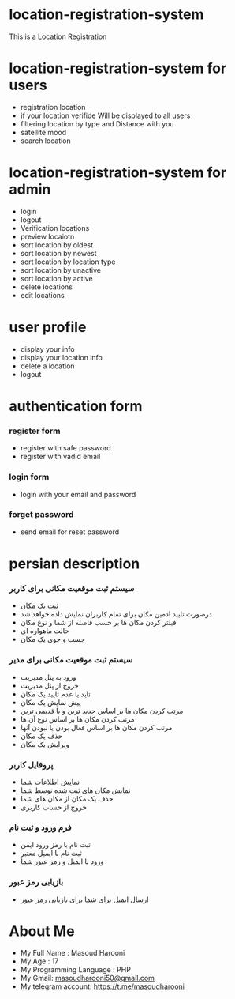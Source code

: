 # location-registration-system
This is a Location Registration

# location-registration-system for users
- registration location
- if your location verifide Will be displayed to all users
- filtering location by type and Distance with you
- satellite mood
- search location 


# **location-registration-system for admin**
- login
- logout
- Verification locations 
- preview locaiotn 
- sort location by oldest
- sort location by newest
- sort location by location type
- sort location by unactive
- sort location by active
- delete locations
- edit locations


# user profile 
- display your info
- display your location info
- delete a location
- logout

# authentication form
### register form
- register with safe password 
- register with vadid email

### login form
- login with your email and password

### forget password 
- send email for reset password


# persian description
### سیستم ثبت موقعیت مکانی برای کاربر
- ثبت یک مکان
- درصورت تایید ادمین مکان برای تمام کاربران نمایش داده خواهد شد
- فیلتر کردن مکان ها بر حسب فاصله از شما و نوع مکان
- حالت ماهواره ای
- جست و جوی یک مکان

### سیستم ثبت موقعیت مکانی برای مدیر
- ورود به پنل مدیریت 
- خروج از پنل مدیریت
- تاید یا عدم تایید یک مکان
- پیش نمایش یک مکان
- مرتب کردن مکان ها بر اساس جدید ترین و یا قدیمی ترین
- مرتب کردن مکان ها بر اساس نوع آن ها
- مرتب کردن مکان ها بر اساس فعال بودن یا نبودن آنها
- حذف یک مکان
- ویرایش یک مکان

### پروفایل کاربر
- نمایش اطلاعات شما
- نمایش مکان های ثبت شده توسط شما
- حذف یک مکان از مکان های شما
- خروج از حساب کاربری

### فرم ورود و ثبت نام
- ثبت نام با رمز ورود ایمن
- ثبت نام با ایمیل معتبر
- ورود با ایمیل و رمز عبور شما
 
 ### بازیابی رمز عبور 
 - ارسال ایمیل برای شما برای بازیابی رمز عبور


# About Me

- My Full Name : Masoud Harooni
- My Age : 17
- My Programming Language : PHP
- My Gmail: masoudharooni50@gmail.com
- My telegram account: https://t.me/masoudharooni

